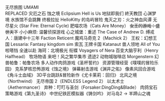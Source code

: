 无尽旅图
UMAMI            
REPLACED
灾厄之石
蚀之境 Eclipsium
Hell is Us 地狱即我们
終天教団
心渊梦境
水族馆不会跳舞
 终极拉扯
HelloKitty 的岛屿冒险
 鬼灭之刃：火之神血风谭
无尽星火 (Star Fire: Eternal Cycle)
肥喵农场（Cats Are Money）
~~女王的游戏：盛世天下~~
小小麻烦: 温馨侦探游戏
心之城堡：重述
The Case of Andrew D.
缚戎人：唐建中十三年
Faction Reticent
魔鸡马奇克 2（Machick 2）
王权：幻想王国
Lessaria: Fantasy kingdom sim
索瓦
王牌卡国
Katanaut
兽人领地
All of You
啦嗒铛
全速以赴
海珂：北境极光
衔蝶
Voyagers of Nera
百变大脑亨利（Henry Halfhead）
牧场物语 来吧！风之繁华集市
遗迹2
动物城咖啡店
Morgenstern
幻兽帕鲁：帕鲁农场
多人动作肉鸽游戏《圣杯誓约》
资源管理经营《噗噗的冒险乐园》
克系梦核恐怖游戏《蚀之境》
弹幕射击游戏《渊井之佑》
像素风回合游戏《角斗士血域》
3D平台跳跃&冒险新作《尤卡莱莉：回归》
北风之境（Northwind）
无尽帝国 2（ENDLESS Legend 2）
以太术士（Aethermancer）
弃种：叮叮与圣剑（Forsaker:DingDing&Blade）
肉鸽宝石策略游戏《第九圣诗》
中世纪铁匠模拟器《铸剑吟》
对马岛2 -> 羊蹄山之魂